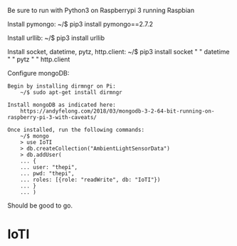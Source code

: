 Be sure to run with Python3 on Raspberrypi 3 running Raspbian

Install pymongo:
	~/$ pip3 install pymongo==2.7.2

Install urllib:
	~/$ pip3 install urllib

Install socket, datetime, pytz, http.client:
	~/$ pip3 install socket
	"    " datetime
	"    " pytz
	"    " http.client

Configure mongoDB:

	Begin by installing dirmngr on Pi:
		~/$ sudo apt-get install dirmngr

	Install mongoDB as indicated here:
		https://andyfelong.com/2018/03/mongodb-3-2-64-bit-running-on-raspberry-pi-3-with-caveats/

	Once installed, run the following commands:
		~/$ mongo
		> use IoTI
		> db.createCollection("AmbientLightSensorData")
		> db.addUser(
		... {
		... user: "thepi",
		... pwd: "thepi",
		... roles: [{role: "readWrite", db: "IoTI"})
		... }
		... )

Should be good to go.
		

# IoTI

